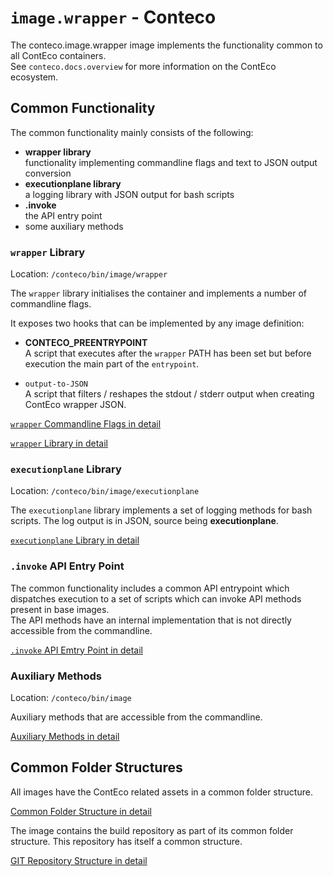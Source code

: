 # `image.wrapper` - Conteco

The conteco.image.wrapper image implements the functionality common to all ContEco containers.  
See `conteco.docs.overview` for more information on the ContEco ecosystem.

## Common Functionality

The common functionality mainly consists of the following:

* __wrapper library__  
functionality implementing commandline flags and text to JSON output conversion
* __executionplane library__  
a logging library with JSON output for bash scripts
* __.invoke__  
the API entry point
* some auxiliary methods

### `wrapper` Library

Location: `/conteco/bin/image/wrapper`

The `wrapper` library initialises the container and implements a number of commandline flags.

It exposes two hooks that can be implemented by any image definition:

* __CONTECO_PREENTRYPOINT__  
A script that executes after the `wrapper` PATH has been set but before execution the main part of the `entrypoint`.

* `output-to-JSON`  
A script that filters / reshapes the stdout / stderr output when creating ContEco wrapper JSON.

[`wrapper` Commandline Flags in detail](./docs/WRAPPER-COMMANDLINE-FLAGS.md)  

[`wrapper` Library in detail](./docs/WRAPPER-LIBRARY.md)  

### `executionplane` Library

Location: `/conteco/bin/image/executionplane`

The `executionplane` library implements a set of logging methods for bash scripts. The log output is in JSON, source being __executionplane__.

[`executionplane` Library in detail](./docs/EXECUTIONPLANE-LIBRARY.md)

### `.invoke` API Entry Point

The common functionality includes a common API entrypoint which dispatches execution to a set of scripts which can invoke API methods present in base images.  
The API methods have an internal implementation that is not directly accessible from the commandline.

[`.invoke` API Emtry Point in detail](./docs/INVOKE-API-ENTRYPOINT.md)

### Auxiliary Methods

Location: `/conteco/bin/image`

Auxiliary methods that are accessible from the commandline.

[Auxiliary Methods in detail](./docs/AUXILIARY-METHODS.md)

## Common Folder Structures

All images have the ContEco related assets in a common folder structure.

[Common Folder Structure in detail](./docs/COMMON-FOLDER-STRUCTURE.md)

The image contains the build repository as part of its common folder structure. This repository has itself a common structure.

[GIT Repository Structure in detail](./docs/repo-STRUCTURE.md)
